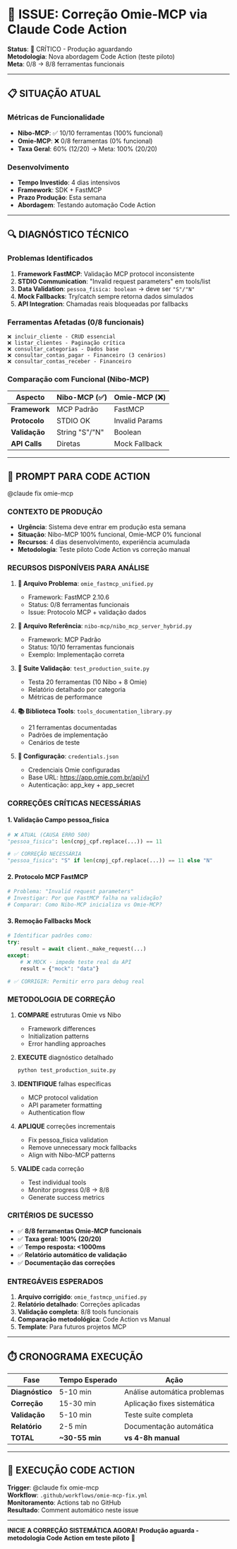 # 🚨 ISSUE: Correção Omie-MCP via Claude Code Action

**Status**: 🔴 CRÍTICO - Produção aguardando  
**Metodologia**: Nova abordagem Code Action (teste piloto)  
**Meta**: 0/8 → 8/8 ferramentas funcionais

---

## 📋 **SITUAÇÃO ATUAL**

### **Métricas de Funcionalidade**
- **Nibo-MCP**: ✅ 10/10 ferramentas (100% funcional)
- **Omie-MCP**: ❌ 0/8 ferramentas (0% funcional)  
- **Taxa Geral**: 60% (12/20) → Meta: 100% (20/20)

### **Desenvolvimento**
- **Tempo Investido**: 4 dias intensivos
- **Framework**: SDK + FastMCP  
- **Prazo Produção**: Esta semana
- **Abordagem**: Testando automação Code Action

---

## 🔍 **DIAGNÓSTICO TÉCNICO**

### **Problemas Identificados**
1. **Framework FastMCP**: Validação MCP protocol inconsistente
2. **STDIO Communication**: "Invalid request parameters" em tools/list
3. **Data Validation**: `pessoa_fisica: boolean` → deve ser `"S"/"N"`
4. **Mock Fallbacks**: Try/catch sempre retorna dados simulados
5. **API Integration**: Chamadas reais bloqueadas por fallbacks

### **Ferramentas Afetadas (0/8 funcionais)**
```
❌ incluir_cliente - CRUD essencial
❌ listar_clientes - Paginação crítica  
❌ consultar_categorias - Dados base
❌ consultar_contas_pagar - Financeiro (3 cenários)
❌ consultar_contas_receber - Financeiro  
```

### **Comparação com Funcional (Nibo-MCP)**
| Aspecto | Nibo-MCP (✅) | Omie-MCP (❌) |
|---------|---------------|---------------|
| **Framework** | MCP Padrão | FastMCP |
| **Protocolo** | STDIO OK | Invalid Params |
| **Validação** | String "S"/"N" | Boolean |
| **API Calls** | Diretas | Mock Fallback |

---

## 🎯 **PROMPT PARA CODE ACTION**

@claude fix omie-mcp

### **CONTEXTO DE PRODUÇÃO**
- **Urgência**: Sistema deve entrar em produção esta semana
- **Situação**: Nibo-MCP 100% funcional, Omie-MCP 0% funcional
- **Recursos**: 4 dias desenvolvimento, experiência acumulada
- **Metodologia**: Teste piloto Code Action vs correção manual

### **RECURSOS DISPONÍVEIS PARA ANÁLISE**
1. **📂 Arquivo Problema**: `omie_fastmcp_unified.py` 
   - Framework: FastMCP 2.10.6
   - Status: 0/8 ferramentas funcionais
   - Issue: Protocolo MCP + validação dados

2. **📂 Arquivo Referência**: `nibo-mcp/nibo_mcp_server_hybrid.py`
   - Framework: MCP Padrão  
   - Status: 10/10 ferramentas funcionais
   - Exemplo: Implementação correta

3. **🧪 Suite Validação**: `test_production_suite.py`
   - Testa 20 ferramentas (10 Nibo + 8 Omie)
   - Relatório detalhado por categoria
   - Métricas de performance

4. **📚 Biblioteca Tools**: `tools_documentation_library.py`
   - 21 ferramentas documentadas
   - Padrões de implementação
   - Cenários de teste

5. **🔑 Configuração**: `credentials.json`
   - Credenciais Omie configuradas
   - Base URL: https://app.omie.com.br/api/v1
   - Autenticação: app_key + app_secret

### **CORREÇÕES CRÍTICAS NECESSÁRIAS**

#### **1. Validação Campo pessoa_fisica**
```python
# ❌ ATUAL (CAUSA ERRO 500)  
"pessoa_fisica": len(cnpj_cpf.replace(...)) == 11

# ✅ CORREÇÃO NECESSÁRIA
"pessoa_fisica": "S" if len(cnpj_cpf.replace(...)) == 11 else "N"
```

#### **2. Protocolo MCP FastMCP**  
```python
# Problema: "Invalid request parameters" 
# Investigar: Por que FastMCP falha na validação?
# Comparar: Como Nibo-MCP inicializa vs Omie-MCP?
```

#### **3. Remoção Fallbacks Mock**
```python  
# Identificar padrões como:
try:
    result = await client._make_request(...)
except:
    # ❌ MOCK - impede teste real da API
    result = {"mock": "data"}

# ✅ CORRIGIR: Permitir erro para debug real
```

### **METODOLOGIA DE CORREÇÃO**

1. **COMPARE** estruturas Omie vs Nibo
   - Framework differences
   - Initialization patterns  
   - Error handling approaches

2. **EXECUTE** diagnóstico detalhado
   ```bash
   python test_production_suite.py
   ```

3. **IDENTIFIQUE** falhas específicas
   - MCP protocol validation
   - API parameter formatting
   - Authentication flow

4. **APLIQUE** correções incrementais
   - Fix pessoa_fisica validation
   - Remove unnecessary mock fallbacks
   - Align with Nibo-MCP patterns

5. **VALIDE** cada correção
   - Test individual tools
   - Monitor progress 0/8 → 8/8
   - Generate success metrics

### **CRITÉRIOS DE SUCESSO**
- ✅ **8/8 ferramentas Omie-MCP funcionais**  
- ✅ **Taxa geral: 100% (20/20)**
- ✅ **Tempo resposta: <1000ms** 
- ✅ **Relatório automático de validação**
- ✅ **Documentação das correções**

### **ENTREGÁVEIS ESPERADOS**
1. **Arquivo corrigido**: `omie_fastmcp_unified.py`
2. **Relatório detalhado**: Correções aplicadas
3. **Validação completa**: 8/8 tools funcionais  
4. **Comparação metodológica**: Code Action vs Manual
5. **Template**: Para futuros projetos MCP

---

## ⏱️ **CRONOGRAMA EXECUÇÃO**

| Fase | Tempo Esperado | Ação |
|------|----------------|------|
| **Diagnóstico** | 5-10 min | Análise automática problemas |
| **Correção** | 15-30 min | Aplicação fixes sistemática |  
| **Validação** | 5-10 min | Teste suite completa |
| **Relatório** | 2-5 min | Documentação automática |
| **TOTAL** | **~30-55 min** | **vs 4-8h manual** |

---

## 🚀 **EXECUÇÃO CODE ACTION**

**Trigger**: @claude fix omie-mcp  
**Workflow**: `.github/workflows/omie-mcp-fix.yml`  
**Monitoramento**: Actions tab no GitHub  
**Resultado**: Comment automático neste issue

---

**INICIE A CORREÇÃO SISTEMÁTICA AGORA!**
**Produção aguarda - metodologia Code Action em teste piloto** 🎯